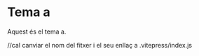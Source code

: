 # Tema a

Aquest és el tema a.

//cal canviar el nom del fitxer i el seu enllaç a .vitepress/index.js

<Autors autors="jpetit"/>
